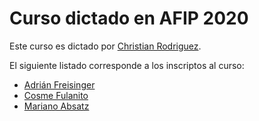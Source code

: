 # Curso dictado en AFIP 2020

Este curso es dictado por [Christian Rodriguez](docente-rodriguez.christian/).

El siguiente listado corresponde a los inscriptos al curso:

* [Adrián Freisinger](alumno-freisinger.adrian/)
* [Cosme Fulanito](alumno-fulanito.cosme/)
* [Mariano Absatz](alumno-absatz.mariano/)
